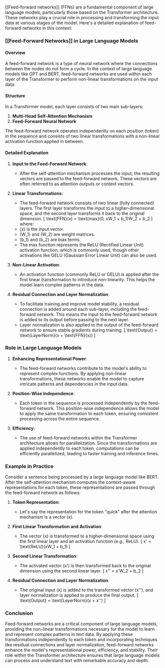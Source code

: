 [[Feed-forward networks]] (FFNs) are a fundamental component of large language models, particularly those based on the Transformer architecture. These networks play a crucial role in processing and transforming the input data at various stages of the model. Here's a detailed explanation of feed-forward networks in this context:

### [[Feed-Forward Networks]] in Large Language Models

#### Overview

A feed-forward network is a type of neural network where the connections between the nodes do not form a cycle. In the context of large language models like GPT and BERT, feed-forward networks are used within each layer of the Transformer to perform non-linear transformations on the input data.

#### Structure

In a Transformer model, each layer consists of two main sub-layers:
1. **Multi-Head Self-Attention Mechanism**
2. **Feed-Forward Neural Network**

The feed-forward network operates independently on each position (token) in the sequence and consists of two linear transformations with a non-linear activation function applied in between.

#### Detailed Explanation

1. **Input to the Feed-Forward Network**:
   - After the self-attention mechanism processes the input, the resulting vectors are passed to the feed-forward network. These vectors are often referred to as attention outputs or context vectors.

2. **Linear Transformations**:
   - The feed-forward network consists of two linear (fully connected) layers. The first layer transforms the input to a higher-dimensional space, and the second layer transforms it back to the original dimension.
   \[
   \text{FFN}(x) = \text{max}(0, xW_1 + b_1)W_2 + b_2
   \]
   where:
   - \(x\) is the input vector.
   - \(W_1\) and \(W_2\) are weight matrices.
   - \(b_1\) and \(b_2\) are bias terms.
   - The max function represents the ReLU (Rectified Linear Unit) activation function, which is commonly used, though other activations like GELU (Gaussian Error Linear Unit) can also be used.

3. **Non-Linear Activation**:
   - An activation function (commonly ReLU or GELU) is applied after the first linear transformation to introduce non-linearity. This helps the model learn complex patterns in the data.

4. **Residual Connection and Layer Normalization**:
   - To facilitate training and improve model stability, a residual connection is added around each sub-layer, including the feed-forward network. This means the input to the feed-forward network is added to its output before passing to the next layer.
   - Layer normalization is also applied to the output of the feed-forward network to ensure stable gradients during training.
   \[
   \text{Output} = \text{LayerNorm}(x + \text{FFN}(x))
   \]

### Role in Large Language Models

1. **Enhancing Representational Power**:
   - The feed-forward networks contribute to the model's ability to represent complex functions. By applying non-linear transformations, these networks enable the model to capture intricate patterns and dependencies in the input data.

2. **Position-Wise Independence**:
   - Each token in the sequence is processed independently by the feed-forward network. This position-wise independence allows the model to apply the same transformation to each token, ensuring consistent processing across the entire sequence.

3. **Efficiency**:
   - The use of feed-forward networks within the Transformer architecture allows for parallelization. Since the transformations are applied independently to each token, computations can be efficiently parallelized, leading to faster training and inference times.

### Example in Practice

Consider a sentence being processed by a large language model like BERT. After the self-attention mechanism computes the context-aware representations for each token, these representations are passed through the feed-forward network as follows:

1. **Token Representation**:
   - Let's say the representation for the token "quick" after the attention mechanism is a vector \(x\).

2. **First Linear Transformation and Activation**:
   - The vector \(x\) is transformed to a higher-dimensional space using the first linear layer and an activation function (e.g., ReLU).
   \[
   x' = \text{ReLU}(xW_1 + b_1)
   \]

3. **Second Linear Transformation**:
   - The activated vector \(x'\) is then transformed back to the original dimension using the second linear layer.
   \[
   x'' = x'W_2 + b_2
   \]

4. **Residual Connection and Layer Normalization**:
   - The original input \(x\) is added to the transformed vector \(x''\), and layer normalization is applied to produce the final output.
   \[
   \text{Output} = \text{LayerNorm}(x + x'')
   \]

### Conclusion

Feed-forward networks are a critical component of large language models, providing the non-linear transformations necessary for the model to learn and represent complex patterns in text data. By applying these transformations independently to each token and incorporating techniques like residual connections and layer normalization, feed-forward networks enhance the model's representational power, efficiency, and stability. Their role within the Transformer architecture ensures that large language models can process and understand text with remarkable accuracy and depth.
